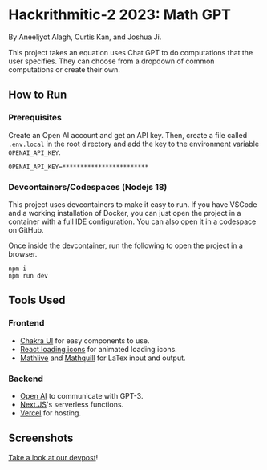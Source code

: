 # Hackrithmitic-2 2023: Math GPT

By Aneeljyot Alagh, Curtis Kan, and Joshua Ji.

This project takes an equation uses Chat GPT to do computations that the user specifies. They can choose from a dropdown of common computations or create their own.

## How to Run

### Prerequisites 

Create an Open AI account and get an API key. Then, create a file called `.env.local` in the root directory and add the key to the environment variable `OPENAI_API_KEY`.

```
OPENAI_API_KEY=************************
```

### Devcontainers/Codespaces (Nodejs 18)

This project uses devcontainers to make it easy to run. If you have VSCode and a working installation of Docker, you can just open the project in a container with a full IDE configuration. You can also open it in a codespace on GitHub.

Once inside the devcontainer, run the following to open the project in a browser.

```
npm i
npm run dev
```

## Tools Used

### Frontend

- [Chakra UI](https://chakra-ui.com/) for easy components to use.
- [React loading icons](https://www.npmjs.com/package/react-loading-icons) for animated loading icons.
- [Mathlive](https://cortexjs.io/mathlive/) and [Mathquill](http://mathquill.com/) for LaTex input and output.


### Backend

- [Open AI](https://openai.com/api/) to communicate with GPT-3.
- [Next.JS](https://nextjs.org/)'s serverless functions.
- [Vercel](https://vercel.com/) for hosting.


## Screenshots

[Take a look at our devpost](https://devpost.com/software/math-gpt)!


